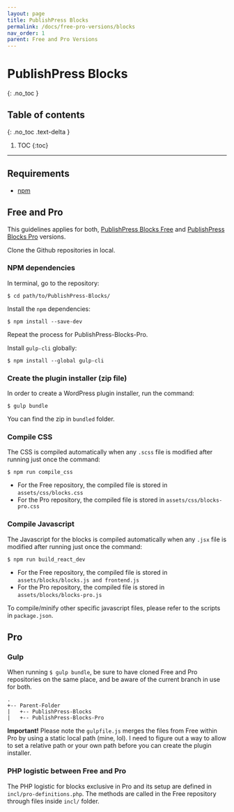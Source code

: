 ```yaml
---
layout: page
title: PublishPress Blocks
permalink: /docs/free-pro-versions/blocks
nav_order: 1
parent: Free and Pro Versions
---
```


# PublishPress Blocks
{: .no_toc }

## Table of contents
{: .no_toc .text-delta }

1. TOC
{:toc}

---
## Requirements

* [npm](https://www.npmjs.com/)

## Free and Pro

This guidelines applies for both, [PublishPress Blocks Free](https://github.com/publishpress/PublishPress-Blocks/) and [PublishPress Blocks Pro](https://github.com/publishpress/PublishPress-Blocks-Pro/) versions.

Clone the Github repositories in local.

### NPM dependencies

In terminal, go to the repository:

```
$ cd path/to/PublishPress-Blocks/
```

Install the `npm` dependencies:

```
$ npm install --save-dev
```

Repeat the process for PublishPress-Blocks-Pro.

Install `gulp-cli` globally:

```
$ npm install --global gulp-cli
```

### Create the plugin installer (zip file)

In order to create a WordPress plugin installer, run the command:

```
$ gulp bundle
```

You can find the zip in `bundled` folder.

### Compile CSS

The CSS is compiled automatically when any `.scss` file is modified after running just once the command:

```
$ npm run compile_css
```

* For the Free repository, the compiled file is stored in `assets/css/blocks.css`
* For the Pro repository, the compiled file is stored in `assets/css/blocks-pro.css`

### Compile Javascript

The Javascript for the blocks is compiled automatically when any `.jsx` file is modified after running just once the command:

```
$ npm run build_react_dev
```

* For the Free repository, the compiled file is stored in `assets/blocks/blocks.js and frontend.js`
* For the Pro repository, the compiled file is stored in `assets/blocks/blocks-pro.js`

To compile/minify other specific javascript files, please refer to the scripts in `package.json`.

## Pro

### Gulp

When running `$ gulp bundle`, be sure to have cloned Free and Pro repositories on the same place, and be aware of the current branch in use for both.

```
.
+-- Parent-Folder
|   +-- PublishPress-Blocks
|   +-- PublishPress-Blocks-Pro
```

**Important!** Please note the `gulpfile.js` merges the files from Free within Pro by using a static local path (mine, lol). I need to figure out a way to allow to set a relative path or your own path before you can create the plugin installer.

### PHP logistic between Free and Pro

The PHP logistic for blocks exclusive in Pro and its setup are defined in `incl/pro-definitions.php`. The methods are called in the Free repository through files inside `incl/` folder.
